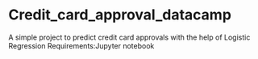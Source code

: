 # Credit_card_approval_datacamp
A simple project to predict credit card approvals with the help of Logistic Regression
Requirements:Jupyter notebook
